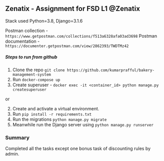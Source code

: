 ## Zenatix -  Assignment for FSD L1 @Zenatix

Stack used Python=3.8, Django=3.1.6

Postman collection - `https://www.getpostman.com/collections/f513a6328afa03ad3698`
Postman documentation - `https://documenter.getpostman.com/view/2862393/TWDTMz42`

##### Steps to run from github
1. Clone the repo `git clone https://github.com/kumarprafful/bakery-management-system`
2. Run `docker-compose up`
3. Create superuser - `docker exec -it <container_id> python manage.py createsuperuser`

or

2. Create and activate a virtual environment.
3. Run `pip install -r requirements.txt`
5. Run the migrations `python manage.py migrate`
7. Meanwhile run the Django server using `python manage.py runserver`

### Summary
Completed all the tasks except one bonus task of discounting rules by admin.